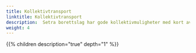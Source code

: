 ```yaml
---
title: Kollektivtransport
linktitle: Kollektivtransport
description:  Setra borettslag har gode kollektivmuligheter med kort avstand til buss og bane.
weight: 4
---
```




{{% children description="true" depth="1" %}}

